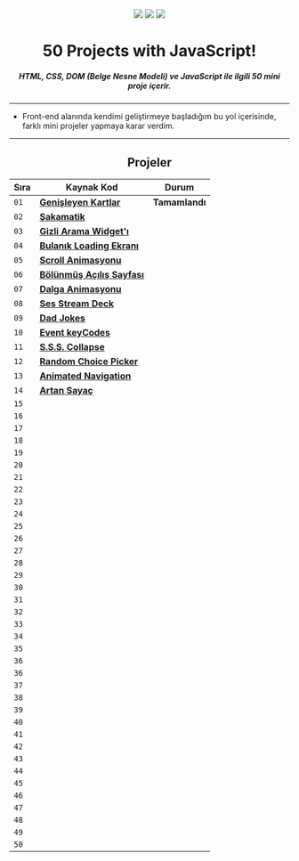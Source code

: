 <div align= "center">
<img  src="https://skillicons.dev/icons?i=html" /> <img  src="https://skillicons.dev/icons?i=css" /> <img  src="https://skillicons.dev/icons?i=js" /> 
<h1>50 Projects with JavaScript!</h1>
<h5>HTML, CSS, DOM (Belge Nesne Modeli) ve JavaScript ile ilgili 50 mini proje içerir.</h5>
</div>

<hr/>

  - Front-end alanında kendimi geliştirmeye başladığım bu yol içerisinde, farklı mini projeler yapmaya karar verdim.  
<hr/>

<h2 align="center"> Projeler </h2>

| Sıra | Kaynak Kod                                                                                                                          | Durum                                                                                                                             
| ---- | ----------------------------------------------------------------------------------------------------------------------------------- | -------------------------------------------------------------------------------------------------------------------------------------
| `01` | **[Genişleyen Kartlar](https://github.com/alpertann/js-50-project/tree/master/expanding-cards)**                                    |   **Tamamlandı**    
| `02` | **[Şakamatik](https://github.com/alpertann/js-50-project/tree/master/sakamatik)** |                                                 |   | `Tamamlandı`    |
| `03` | **[Gizli Arama Widget'ı]()**                                                                                                        |   | `Tamamlandı`    |
| `04` | **[Bulanık Loading Ekranı]()**                                                                                                      |   | `Tamamlandı`    |
| `05` | **[Scroll Animasyonu]()**                                                                                                           |   | `Tamamlandı`    |
| `06` | **[Bölünmüş Açılış Sayfası]()**                                                                                                     |   | `Tamamlandı`    |
| `07` | **[Dalga Animasyonu]()**                                                                                                            |   | `Tamamlandı`    |
| `08` | **[Ses Stream Deck]()**                                                                                                             |   | `Tamamlandı`    |
| `09` | **[Dad Jokes]()**                                                                                                                   |   | `Tamamlandı`    |
| `10` | **[Event keyCodes]()**                                                                                                              |   | `Tamamlandı`    |
| `11` | **[S.S.S. Collapse]()**                                                                                                             |   | `Tamamlandı`    |
| `12` | **[Random Choice Picker]()**                                                                                                        |   | `Tamamlandı`    |
| `13` | **[Animated Navigation]()**                  |                                                     | `Tamamlandı`    |
| `14` | **[Artan Sayaç]()**                                  |                                                     | `Tamamlandı`    |
| `15` | **[]()**                      |                                            | `Tamamlandı`    |
| `16` | **[]()**                            |                                                      | `Tamamlandı`    |
| `17` | **[]()**                        |                                                       | `Tamamlandı`    |
| `18` | **[]()**                                              |                                       | `Tamamlandı`    |
| `19` | **[]()**                                            |                                                                | `Tamamlandı`    |
| `20` | **[]()**                                  |                                               | `Tamamlandı`    |
| `21` | **[]()**                                          |                         | `Tamamlandı`    |
| `22` | **[]()**                         |                                                      | `Tamamlandı`    |
| `23` | **[]()**                           |                                            | `Tamamlandı`    |
| `24` | **[]()**                      |                                       | `Tamamlandı`    |
| `25` | **[]()**              |                                     | `Tamamlandı`    |
| `26` | **[]()**                            |                         | `Tamamlandı`    |
| `27` | **[]()**                                        |                                 | `Tamamlandı`    |
| `28` | **[]()**                              |                   | `Tamamlandı`    |
| `29` | **[]()**                                    |          | `Tamamlandı`    |
| `30` | **[]()**                                |                              | `Tamamlandı`    |
| `31` | **[]()**                               |                                                            | `Tamamlandı`    |
| `32` | **[]()**                                  |                                                              | `Tamamlandı`    |
| `33` | **[]()**                                      |                               | `Tamamlandı`    |
| `34` | **[]()**                    |                                                | `Tamamlandı`    |
| `35` | **[]()**                                                                                                                            |                                                                                                                        | `Hazırlanıyor`  |
| `36` | **[]()**                                                                                                                            |                                                                                                                            | `Gelecek Proje` |
| `36` | **[]()**                                                                                                                            |                                                                                                                            | `Gelecek Proje` |
| `37` | **[]()**                                                                                                                            |                                                                                                                             | `Gelecek Proje` |
| `38` | **[]()**                                                                                                                            |                                                                                                                              | `Gelecek Proje` |
| `39` | **[]()**                                                                                                                            |                                                                                                                               | `Gelecek Proje` |
| `40` | **[]()**                                                                                                                            |                                                                                                                             | `Gelecek Proje` |
| `41` | **[]()**                                                                                                                            |                                                                                                                            | `Gelecek Proje` |
| `42` | **[]()**                                                                                                                            |                                                                                                                              | `Gelecek Proje` |
| `43` | **[]()**                                                                                                                            |                                                                                                                              | `Gelecek Proje` |
| `44` | **[]()**                                                                                                                            |                                                                                                                              | `Gelecek Proje` |
| `45` | **[]()**                                                                                                                            |                                                                                                                              | `Gelecek Proje` |
| `46` | **[]()**                                                                                                                            |                                                                                                                              | `Gelecek Proje` |
| `47` | **[]()**                                                                                                                            |                                                                                                                             | `Gelecek Proje` |
| `48` | **[]()**                                                                                                                            |                                                                                                                              | `Gelecek Proje` |
| `49` | **[]()**                                                                                                                            |                                                                                                                               | `Gelecek Proje` |
| `50` | **[]()**                                                                                                                            |                                                                                                                             | `Gelecek Proje` |
